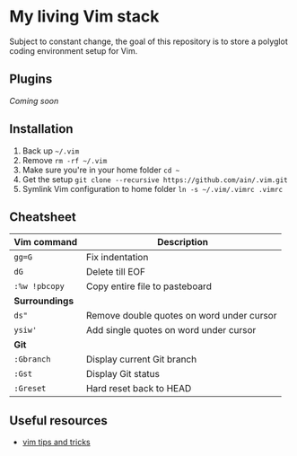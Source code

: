 # My living Vim stack
Subject to constant change, the goal of this repository is to store a polyglot coding environment setup for Vim.

## Plugins
_Coming soon_

## Installation
1. Back up `~/.vim`
2. Remove `rm -rf ~/.vim`
3. Make sure you're in your home folder `cd ~`
4. Get the setup `git clone --recursive https://github.com/ain/.vim.git`
5. Symlink Vim configuration to home folder `ln -s ~/.vim/.vimrc .vimrc`

## Cheatsheet
| Vim command | Description     |
|-------------|-----------------|
| `gg=G`        | Fix indentation |
| `dG`          | Delete till EOF |
| `:%w !pbcopy`  | Copy entire file to pasteboard |
| __Surroundings__ |
| `ds"`         | Remove double quotes on word under cursor |
| `ysiw'`       | Add single quotes on word under cursor |
|__Git__ |
| `:Gbranch`  | Display current Git branch |
| `:Gst`    | Display Git status |
| `:Greset`      | Hard reset back to HEAD |

## Useful resources
- [vim tips and tricks](http://www.cs.swarthmore.edu/help/vim/home.html) 
